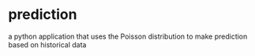 # prediction
a python application that uses the Poisson distribution to make prediction based on historical data
